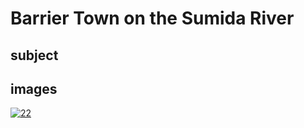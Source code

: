 # Barrier Town on the Sumida River

## subject

## images

[![22](https://upload.wikimedia.org/wikipedia/commons/thumb/0/07/Village_of_Sekiya_at_Sumida_river.jpg/290px-Village_of_Sekiya_at_Sumida_river.jpg)]((https://en.wikipedia.org/wiki/File:Village_of_Sekiya_at_Sumida_river.jpg))
